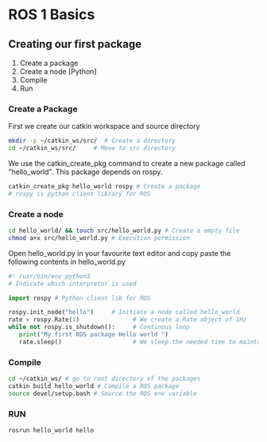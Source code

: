 # ROS 1 Basics
## Creating our first package
1. Create a package
2. Create a node [Python]
3. Compile
4. Run 

### Create a Package 
First we create our catkin workspace and source directory
```bash
mkdir -p ~/catkin_ws/src/  # Create a directory
cd ~/catkin_ws/src/     # Move to src directory
```

We use the catkin_create_pkg command to create a new package called "hello_world". This package depends on rospy.
```bash
catkin_create_pkg hello_world rospy # Create a package
# rospy is python client library for ROS
```

### Create a node
```bash
cd hello_world/ && touch src/hello_world.py # Create a empty file
chmod a+x src/hello_world.py # Execution permission
```

Open hello_world.py in your favourite text editor and copy paste the following contents in hello_world.py

```python
#! /usr/bin/env python3 
# Indicate which interpretor is used

import rospy # Python client lib for ROS

rospy.init_node("hello")     # Initiate a node called hello_world
rate = rospy.Rate(1)               # We create a Rate object of 1Hz
while not rospy.is_shutdown():     # Continous loop
   print("My first ROS package Hello world ")
   rate.sleep()                    # We sleep the needed time to maintain the above Rate
```

### Compile
```bash
cd ~/catkin_ws/ # go to root directory of the packages
catkin build hello_world # Compile a ROS package
source devel/setup.bash # Source the ROS env variable
```

### RUN
```bash
rosrun hello_world hello
```

